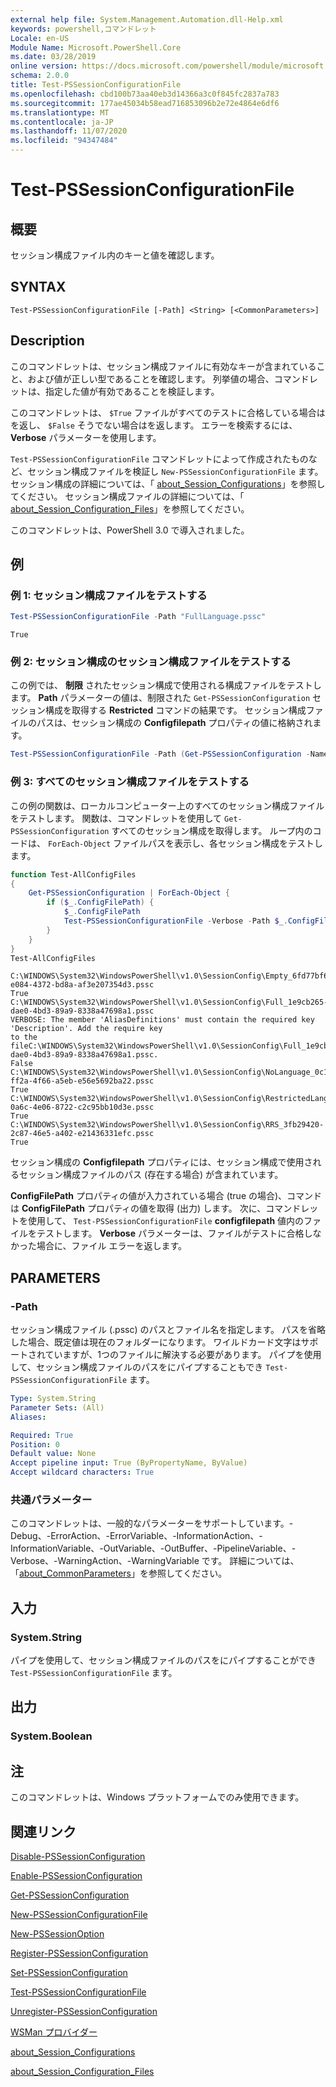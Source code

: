 ```yaml
---
external help file: System.Management.Automation.dll-Help.xml
keywords: powershell,コマンドレット
Locale: en-US
Module Name: Microsoft.PowerShell.Core
ms.date: 03/28/2019
online version: https://docs.microsoft.com/powershell/module/microsoft.powershell.core/test-pssessionconfigurationfile?view=powershell-7&WT.mc_id=ps-gethelp
schema: 2.0.0
title: Test-PSSessionConfigurationFile
ms.openlocfilehash: cbd100b73aa40eb3d14366a3c0f845fc2837a783
ms.sourcegitcommit: 177ae45034b58ead716853096b2e72e4864e6df6
ms.translationtype: MT
ms.contentlocale: ja-JP
ms.lasthandoff: 11/07/2020
ms.locfileid: "94347484"
---
```

# Test-PSSessionConfigurationFile

## 概要
セッション構成ファイル内のキーと値を確認します。

## SYNTAX

```
Test-PSSessionConfigurationFile [-Path] <String> [<CommonParameters>]
```

## Description

このコマンドレットは、セッション構成ファイルに有効なキーが含まれていること、および値が正しい型であることを確認します。 列挙値の場合、コマンドレットは、指定した値が有効であることを検証します。

このコマンドレットは、 `$True` ファイルがすべてのテストに合格している場合はを返し、 `$False` そうでない場合はを返します。 エラーを検索するには、 **Verbose** パラメーターを使用します。

`Test-PSSessionConfigurationFile` コマンドレットによって作成されたものなど、セッション構成ファイルを検証し `New-PSSessionConfigurationFile` ます。 セッション構成の詳細については、「 [about_Session_Configurations](About/about_Session_Configurations.md)」を参照してください。 セッション構成ファイルの詳細については、「 [about_Session_Configuration_Files](About/about_Session_Configuration_Files.md)」を参照してください。

このコマンドレットは、PowerShell 3.0 で導入されました。

## 例

### 例 1: セッション構成ファイルをテストする

```powershell
Test-PSSessionConfigurationFile -Path "FullLanguage.pssc"
```

```Output
True
```

### 例 2: セッション構成のセッション構成ファイルをテストする

この例では、 **制限** されたセッション構成で使用される構成ファイルをテストします。
**Path** パラメーターの値は、制限された `Get-PSSessionConfiguration` セッション構成を取得する **Restricted** コマンドの結果です。 セッション構成ファイルのパスは、セッション構成の **Configfilepath** プロパティの値に格納されます。

```powershell
Test-PSSessionConfigurationFile -Path (Get-PSSessionConfiguration -Name Restricted).ConfigFilePath
```

### 例 3: すべてのセッション構成ファイルをテストする

この例の関数は、ローカルコンピューター上のすべてのセッション構成ファイルをテストします。 関数は、コマンドレットを使用して `Get-PSSessionConfiguration` すべてのセッション構成を取得します。 ループ内のコードは、 `ForEach-Object` ファイルパスを表示し、各セッション構成をテストします。

```powershell
function Test-AllConfigFiles
{
    Get-PSSessionConfiguration | ForEach-Object {
        if ($_.ConfigFilePath) {
            $_.ConfigFilePath
            Test-PSSessionConfigurationFile -Verbose -Path $_.ConfigFilePath
        }
    }
}
Test-AllConfigFiles
```

```Output
C:\WINDOWS\System32\WindowsPowerShell\v1.0\SessionConfig\Empty_6fd77bf6-e084-4372-bd8a-af3e207354d3.pssc
True
C:\WINDOWS\System32\WindowsPowerShell\v1.0\SessionConfig\Full_1e9cb265-dae0-4bd3-89a9-8338a47698a1.pssc
VERBOSE: The member 'AliasDefinitions' must contain the required key 'Description'. Add the require key
to the fileC:\WINDOWS\System32\WindowsPowerShell\v1.0\SessionConfig\Full_1e9cb265-dae0-4bd3-89a9-8338a47698a1.pssc.
False
C:\WINDOWS\System32\WindowsPowerShell\v1.0\SessionConfig\NoLanguage_0c115179-ff2a-4f66-a5eb-e56e5692ba22.pssc
True
C:\WINDOWS\System32\WindowsPowerShell\v1.0\SessionConfig\RestrictedLang_b6bd9474-0a6c-4e06-8722-c2c95bb10d3e.pssc
True
C:\WINDOWS\System32\WindowsPowerShell\v1.0\SessionConfig\RRS_3fb29420-2c87-46e5-a402-e21436331efc.pssc
True
```

セッション構成の **Configfilepath** プロパティには、セッション構成で使用されるセッション構成ファイルのパス (存在する場合) が含まれています。

**ConfigFilePath** プロパティの値が入力されている場合 (true の場合)、コマンドは **ConfigFilePath** プロパティの値を取得 (出力) します。 次に、コマンドレットを使用して、 `Test-PSSessionConfigurationFile` **configfilepath** 値内のファイルをテストします。 **Verbose** パラメーターは、ファイルがテストに合格しなかった場合に、ファイル エラーを返します。

## PARAMETERS

### -Path

セッション構成ファイル (.pssc) のパスとファイル名を指定します。 パスを省略した場合、既定値は現在のフォルダーになります。 ワイルドカード文字はサポートされていますが、1つのファイルに解決する必要があります。 パイプを使用して、セッション構成ファイルのパスをにパイプすることもでき `Test-PSSessionConfigurationFile` ます。

```yaml
Type: System.String
Parameter Sets: (All)
Aliases:

Required: True
Position: 0
Default value: None
Accept pipeline input: True (ByPropertyName, ByValue)
Accept wildcard characters: True
```

### 共通パラメーター

このコマンドレットは、一般的なパラメーターをサポートしています。-Debug、-ErrorAction、-ErrorVariable、-InformationAction、-InformationVariable、-OutVariable、-OutBuffer、-PipelineVariable、-Verbose、-WarningAction、-WarningVariable です。 詳細については、「[about_CommonParameters](https://go.microsoft.com/fwlink/?LinkID=113216)」を参照してください。

## 入力

### System.String

パイプを使用して、セッション構成ファイルのパスをにパイプすることができ `Test-PSSessionConfigurationFile` ます。

## 出力

### System.Boolean

## 注

このコマンドレットは、Windows プラットフォームでのみ使用できます。

## 関連リンク

[Disable-PSSessionConfiguration](Disable-PSSessionConfiguration.md)

[Enable-PSSessionConfiguration](Enable-PSSessionConfiguration.md)

[Get-PSSessionConfiguration](Get-PSSessionConfiguration.md)

[New-PSSessionConfigurationFile](New-PSSessionConfigurationFile.md)

[New-PSSessionOption](New-PSSessionOption.md)

[Register-PSSessionConfiguration](Register-PSSessionConfiguration.md)

[Set-PSSessionConfiguration](Set-PSSessionConfiguration.md)

[Test-PSSessionConfigurationFile](Test-PSSessionConfigurationFile.md)

[Unregister-PSSessionConfiguration](Unregister-PSSessionConfiguration.md)

[WSMan プロバイダー](../Microsoft.WsMan.Management/About/about_WSMan_Provider.md)

[about_Session_Configurations](About/about_Session_Configurations.md)

[about_Session_Configuration_Files](About/about_Session_Configuration_Files.md)
